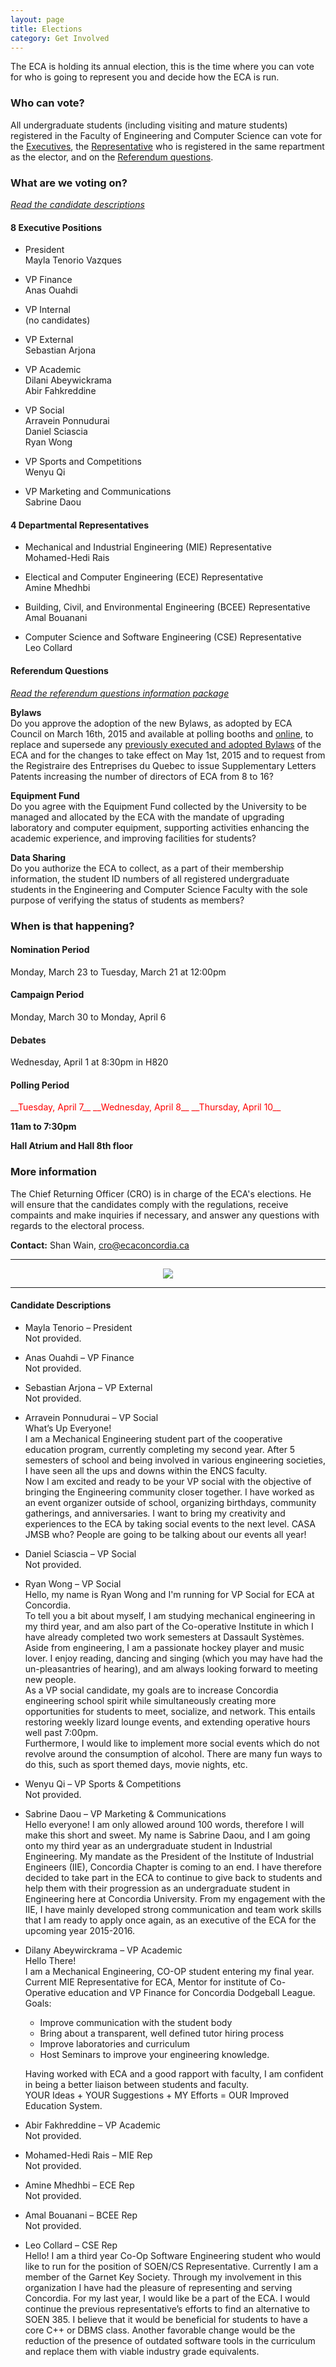 ```yaml
---
layout: page
title: Elections
category: Get Involved
---
```


The ECA is holding its annual election, this is the time where you can vote for who is going to represent you and decide how the ECA is run.

### Who can vote?

All undergraduate students (including visiting and mature students) registered in the Faculty of Engineering and Computer Science can vote for the [Executives](#exec), the [Representative](#reps) who is registered in the same repartment as the elector,  and on the [Referendum questions](#referendum).

### What are we voting on?

_[Read the candidate descriptions](#candidate-desc)_

#### <a name="exec"></a>8 Executive Positions

- President  
Mayla Tenorio Vazques

- VP Finance  
Anas Ouahdi  

- VP Internal  
(no candidates)

- VP External  
Sebastian Arjona  

- VP Academic  
Dilani Abeywickrama  
Abir Fahkreddine  

- VP Social  
Arravein Ponnudurai  
Daniel Sciascia  
Ryan Wong  

- VP Sports and Competitions  
Wenyu Qi  

- VP Marketing and Communications  
Sabrine Daou  

#### <a name="reps"></a> 4 Departmental Representatives

- Mechanical and Industrial Engineering (MIE) Representative  
Mohamed-Hedi Rais

- Electical and Computer Engineering (ECE) Representative  
Amine Mhedhbi

- Building, Civil, and Environmental Engineering (BCEE) Representative  
Amal Bouanani

- Computer Science and Software Engineering (CSE) Representative  
Leo Collard

#### <a name="referendum"></a>Referendum Questions

_[Read the referendum questions information package][ref-q-info]_

__Bylaws__  
Do you approve the adoption of the new Bylaws, as adopted by ECA Council on March 16th, 2015 and available at polling booths and [online][new-bylaws], to replace and supersede any [previously executed and adopted Bylaws][old-bylaws] of the ECA and for the changes to take effect on May 1st, 2015 and to request from the Registraire des Entreprises du Quebec to issue Supplementary Letters Patents increasing the number of directors of ECA from 8 to 16?

__Equipment Fund__  
Do you agree with the Equipment Fund collected by the University to be managed and allocated by the ECA with the mandate of upgrading laboratory and computer equipment, supporting activities enhancing the academic experience, and improving facilities for students?

__Data Sharing__  
Do you authorize the ECA to collect, as a part of their membership information, the student ID numbers of all registered undergraduate students in the Engineering and Computer Science Faculty with the sole purpose of verifying the status of students as members?

### When is that happening?

#### Nomination Period
Monday, March 23 to Tuesday, March 21 at 12:00pm

#### Campaign Period
Monday, March 30 to Monday, April 6

#### Debates
Wednesday, April 1 at 8:30pm in H820

#### Polling Period
<span style="color:red;">
__Tuesday, April 7__  
__Wednesday, April 8__  
__Thursday, April 10__  
</span>  

__11am to 7:30pm__

__Hall Atrium and Hall 8th floor__
  
### <a name="cro"></a>More information

The Chief Returning Officer (CRO) is in charge of the ECA's elections. He will ensure that the candidates comply with the regulations, receive compaints and make inquiries if necessary, and answer any questions with regards to the electoral process.

__Contact:__ Shan Wain, cro@ecaconcordia.ca

<hr> 

<center><img src="/assets/dontcarepolitics.jpg" /></center>

<hr>

#### <a name="candidate-desc"></a>Candidate Descriptions
- Mayla Tenorio – President  
Not provided.

- Anas Ouahdi – VP Finance  
Not provided.  

- Sebastian Arjona – VP External  
Not provided.  

- Arravein Ponnudurai – VP Social  
What’s Up Everyone!  
I am a Mechanical Engineering student part of the cooperative education program, currently completing my second year. After 5 semesters of school and being involved in various engineering societies, I have seen all the ups and downs within the ENCS faculty.   
Now I am excited and ready to be your VP social with the objective of bringing the Engineering community closer together. I have worked as an event organizer outside of school, organizing birthdays, community gatherings, and anniversaries. I want to bring my creativity and experiences to the ECA by taking social events to the next level.  CASA JMSB who? People are going to be talking about our events all year!  

- Daniel Sciascia – VP Social  
Not provided.  

- Ryan Wong – VP Social  
Hello, my name is Ryan Wong and I'm running for VP Social for ECA at Concordia.   
To tell you a bit about myself, I am studying mechanical engineering in my third year, and am also part of the Co-operative Institute in which I have already completed two work semesters at Dassault Systèmes. Aside from engineering, I am a passionate hockey player and music lover. I enjoy reading, dancing and singing (which you may have had the un-pleasantries of hearing), and am always looking forward to meeting new people.  
As a VP social candidate, my goals are to increase Concordia engineering school spirit while simultaneously creating more opportunities for students to meet, socialize, and network. This entails restoring weekly lizard lounge events, and extending operative hours well past 7:00pm.   
Furthermore, I would like to implement more social events which do not revolve around the consumption of alcohol. There are many fun ways to do this, such as sport themed days, movie nights, etc.  

- Wenyu Qi – VP Sports & Competitions  
Not provided.  

- Sabrine Daou – VP Marketing & Communications  
Hello everyone! I am only allowed around 100 words, therefore I will make this short and sweet. My name is Sabrine Daou, and I am going onto my third year as an undergraduate student in Industrial Engineering. My mandate as the President of the Institute of Industrial Engineers (IIE), Concordia Chapter is coming to an end. I have therefore decided to take part in the ECA to continue to give back to students and help them with their progression as an undergraduate student in Engineering here at Concordia University. From my engagement with the IIE, I have mainly developed strong communication and team work skills that I am ready to apply once again, as an executive of the ECA for the upcoming year 2015-2016.  

- Dilany Abeywirckrama – VP Academic  
Hello There!  
I am a Mechanical Engineering, CO-OP student entering my final year. Current MIE Representative for ECA, Mentor for institute of Co-Operative education and VP Finance for Concordia Dodgeball League.  
Goals:  
    -	Improve communication with the student body
    -	Bring about a transparent, well defined tutor hiring process  
    -	Improve laboratories and curriculum  
    -	Host Seminars to improve your engineering knowledge.   

    Having worked with ECA and a good rapport with faculty, I am confident in being a better liaison between students and faculty.   
    YOUR Ideas + YOUR Suggestions + MY Efforts = OUR Improved Education System.  

- Abir Fakhreddine – VP Academic  
Not provided.  

- Mohamed-Hedi Rais – MIE Rep  
Not provided.  

- Amine Mhedhbi – ECE Rep  
Not provided.  

- Amal Bouanani – BCEE Rep  
Not provided.  

- Leo Collard – CSE Rep  
Hello! I am a third year Co-Op Software Engineering student who would like to run for the position of SOEN/CS Representative. Currently I am a member of the Garnet Key Society. Through my involvement in this organization I have had the pleasure of representing and serving Concordia. For my last year, I would like be a part of the ECA. I would continue the previous representative’s efforts to find an alternative to SOEN 385. I believe that it would be beneficial for students to have a core C++ or DBMS class. Another favorable change would be the reduction of the presence of outdated software tools in the curriculum and replace them with viable industry grade equivalents.  

[new-bylaws]: /downloads/elections/ECA%20Proposed%20Bylaws.pdf
[old-bylaws]: /downloads/governingdocs/ECA%20Bylaws.pdf
[standing-regs]: /downloads/governingdocs/ECA%20Standing%20Regulations.pdf
[election-package]: /downloads/elections/2015%20Elections%20Info%20Package.pdf
[nomination-form]: /downloads/elections/2015%20Elections%20Nomination%20Form.pdf
[ref-q-info]: /downloads/elections/2015%20Referendum%20Questions%20information.pdf

